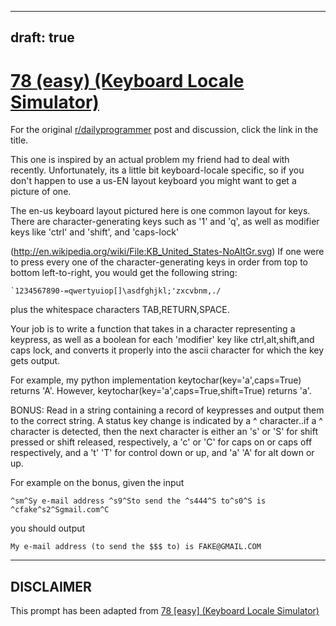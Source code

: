 ---
draft: true
----

# [78 (easy) (Keyboard Locale Simulator)](https://www.reddit.com/r/dailyprogrammer/comments/wrqbr/7182012_challenge_78_easy_keyboard_locale/)

For the original [r/dailyprogrammer](https://www.reddit.com/r/dailyprogrammer/) post and discussion, click the link in the title.

This one is inspired by an actual problem my friend had to deal with recently.  Unfortunately, its a little bit
keyboard-locale specific, so if you don't happen to use a us-EN layout keyboard you might want to get a picture of one.

The en-us keyboard layout pictured here is one common layout
for keys.  There are character-generating keys such as '1' and 'q', as well as modifier keys like 'ctrl' and 'shift', and 'caps-lock'

(http://en.wikipedia.org/wiki/File:KB_United_States-NoAltGr.svg)
If one were to press every one of the character-generating keys in order from top to bottom left-to-right, 
you would get the following string:


```
`1234567890-=qwertyuiop[]\asdfghjkl;'zxcvbnm,./
```
plus the whitespace characters TAB,RETURN,SPACE.

Your job is to write a function that takes in a character representing a keypress, as well as a boolean for
each 'modifier' key like ctrl,alt,shift,and caps lock, and converts it properly into the ascii character for which
the key gets output.

For example, my python implementation keytochar(key='a',caps=True) returns 'A'.  However, keytochar(key='a',caps=True,shift=True) returns 'a'.

BONUS:
Read in a string containing a record of keypresses and output them to the correct string.  A status key change
is indicated by a ^ character..if a ^ character is detected, then the next character is either an 's' or 'S' for shift pressed
or shift released, respectively, a 'c' or 'C' for caps on or caps off respectively, and a 't' 'T' for control down or up, and 'a' 'A' for alt down or up.

For example on the bonus, given the input


```
^sm^Sy e-mail address ^s9^Sto send the ^s444^S to^s0^S is ^cfake^s2^Sgmail.com^C
```
you should output


```
My e-mail address (to send the $$$ to) is FAKE@GMAIL.COM
```

----
## **DISCLAIMER**
This prompt has been adapted from [78 [easy] (Keyboard Locale Simulator)](https://www.reddit.com/r/dailyprogrammer/comments/wrqbr/7182012_challenge_78_easy_keyboard_locale/
)
